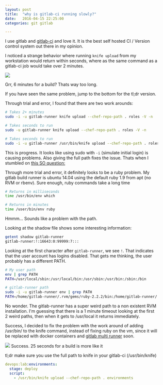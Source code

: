```yaml
---
layout: post
title:  "why is gitlab-ci running slowly?"
date:   2016-04-15 22:25:00
categories: git gitlab

---
```

I use gitlab and [gitlab-ci](https://about.gitlab.com/gitlab-ci/) and love it. It is the best self hosted CI / Version control system out there in my opinion.

I noticed a strange behavior where running `knife upload` from my workstation would return within seconds, where as the same command as a gitlab-ci job would take over 2 minutes.

![](http://cl.ly/2l031v220e0m/Screenshot%202016-04-15%2023.31.31.png)

Grr, 6 minutes for a build? Thats way too long.

If you have seen the same problem, jump to the bottom for the tl;dr version.

Through trial and error, I found that there are two work arounds:

```bash
# Takes 2+ minutes
sudo -i -u gitlab-runner knife upload --chef-repo-path . roles -V -n
```

```bash
# Takes seconds to run
sudo -u gitlab-runner knife upload --chef-repo-path . roles -V -n
```

```bash
# Takes seconds to run
sudo -i -u gitlab-runner /usr/bin/knife upload --chef-repo-path . roles -V -n
```
This is progress. It looks like using sudo with `-i` (simulate initial login) is causing problems. Also giving the full path fixes the issue. Thats when I stumbled on [this SO question:](http://stackoverflow.com/questions/13910948/super-slow-usr-bin-env-invocation)

Through more trial and error, it definitely looks to be a ruby problem. My gitlab build runner is ubuntu 14.04 using the default ruby 1.9 from apt (no RVM or rbenv). Sure enough, ruby commands take a long time

```bash
# Returns in milliseconds
time /usr/bin/env which
```

```bash
# Returns in minutes
time /user/bin/env ruby
```
Hmmm... Sounds like a problem with the path.

Looking at the shadow file shows some interesting information:

```bash
getent shadow gitlab-runner
gitlab-runner:!:16643:0:99999:7:::
```

Looking at the first character after `gitlab-runner`, we see `!`. That indicates that the user account has logins disabled. That gets me thinking, the user probably has a different PATH.

```bash
# My user path
env | grep PATH
PATH=/usr/local/sbin:/usr/local/bin:/usr/sbin:/usr/bin:/sbin:/bin
```

```bash
# gitlab-runner path
sudo -i -u gitlab-runner env | grep PATH
PATH=/home/gitlab-runner/.rvm/gems/ruby-2.2.2/bin:/home/gitlab-runner/.rvm/gems/ruby-2.2.2@global/bin:/home/gitlab-runner/.rvm/rubies/ruby-2.2.2/bin:/usr/local/sbin:/usr/local/bin:/usr/sbin:/usr/bin:/sbin:/bin:/home/gitlab-runner/.rvm/bin
```

No wonder. The gitlab-runner has a super weird path to a non existent RVM installation. I'm guessing that there is a 1 minute timeout looking at the first 2 weird paths, then when it gets to /usr/local it returns immediately.

Success, I decided to fix the problem with the work around of adding /usr/bin/ to the knife command, instead of fixing ruby on the vm, since it will be replaced with docker containers and [gitlab multi runner](https://gitlab.com/gitlab-org/gitlab-ci-multi-runner) soon.


![](http://cl.ly/0A0L0s1S3V1n/Screenshot%202016-04-15%2023.31.35.png)
Success. 25 seconds for a build is more like it

tl;dr make sure you use the full path to knife in your gitlab-ci (/usr/bin/knife)

```yaml
devops:lab:environments:
  stage: deploy
  script:
    - /usr/bin/knife upload --chef-repo-path . environments
```

